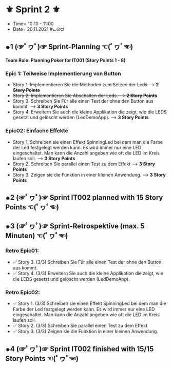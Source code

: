 # ⚜ Sprint 2 ⚜

+ Time= 10:10 - 11:00
+ Date= 20.11.2021
#ᓚᘏᗢ


## ⁕1 (☞ﾟヮﾟ)☞ Sprint-Planning ☜(ﾟヮﾟ☜)

#### Team Rule: Planning Poker for IT001 (Story Points 1 - 8)

### Epic 1: Teilweise Implementierung von Button
+   ~~Story 1. Implementieren Sie die Methoden zum Setzen der Leds --> **2 Story Points**~~
+   ~~Story 2. Implementieren Sie Abschalten der Leds. --> **2 Story Points**~~
+   Story 3. Schreiben Sie Für alle einen Test der ohne den Button aus kommt. --> **3 Story Points**
+   Story 4. Erweitern Sie auch die kleine Applikation die zeigt, wie die LEDS gesetzt und gelöscht werden (LedDemoApp). --> **3 Story Points**

### Epic02: Einfache Effekte
+   Story 1. Schreiben sie einen Effekt SpinningLed bei dem man die Farbe der Led festgelegt werden kann. 
        Es wird immer nur eine LED eingeschaltet. 
        Man kann die Anzahl angeben wie oft die LED im Kreis laufen soll. --> **3 Story Points**
+   Story 2. Schreiben Sie parallel einen Test zu dem Effekt --> **3 Story Points**
+   Story 3. Zeigen sie die Funktion in einer kleinen Anwendung. --> **3 Story Points**


## ⁕2 (☞ﾟヮﾟ)☞ Sprint IT002 planned with **15** Story Points ☜(ﾟヮﾟ☜)


## ⁕3 (☞ﾟヮﾟ)☞ Sprint-Retrospektive (max. 5 Minuten)  ☜(ﾟヮﾟ☜)

### Retro Epic01:
+   ✅ Story 3. (3/3) Schreiben Sie Für alle einen Test der ohne den Button aus kommt.
+   ✅ Story 4. (3/3) Erweitern Sie auch die kleine Applikation die zeigt, wie die LEDS gesetzt und gelöscht werden (LedDemoApp).

### Retro Epic02:
+   ✅ Story 1. (3/3) Schreiben sie einen Effekt SpinningLed bei dem man die Farbe der Led festgelegt werden kann.
        Es wird immer nur eine LED eingeschaltet.
        Man kann die Anzahl angeben wie oft die LED im Kreis laufen soll.
+   ✅ Story 2. (3/3) Schreiben Sie parallel einen Test zu dem Effekt
+   ✅ Story 3. (3/3) Zeigen sie die Funktion in einer kleinen Anwendung.


## ⁕4 (☞ﾟヮﾟ)☞ Sprint IT002 finished with **15/15** Story Points ☜(ﾟヮﾟ☜)
